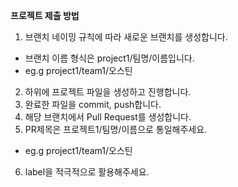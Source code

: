 **프로젝트 제출 방법**
1. 브랜치 네이밍 규칙에 따라 새로운 브랜치를 생성합니다.
- 브랜치 이름 형식은 project1/팀명/이름입니다.
- eg.g project1/team1/오스틴
2. 하위에 프로젝트 파일을 생성하고 진행합니다.
3. 완료한 파일을 commit, push합니다.
4. 해당 브랜치에서 Pull Request를 생성합니다.
5. PR제목은 프로젝트1/팀명/이름으로 통일해주세요.
- eg.g project1/team1/오스틴
6. label을 적극적으로 활용해주세요.
